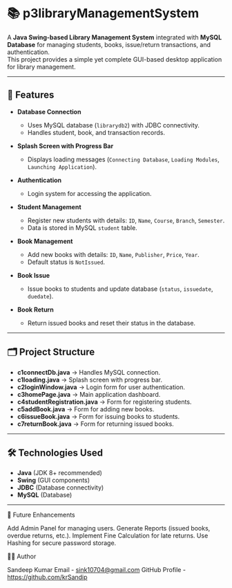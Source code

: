 # 📚 p3libraryManagementSystem

A **Java Swing-based Library Management System** integrated with **MySQL Database** for managing students, books, issue/return transactions, and authentication.  
This project provides a simple yet complete GUI-based desktop application for library management.

---

## 🚀 Features

- **Database Connection**
  - Uses MySQL database (`librarydb2`) with JDBC connectivity.
  - Handles student, book, and transaction records.

- **Splash Screen with Progress Bar**
  - Displays loading messages (`Connecting Database`, `Loading Modules`, `Launching Application`).

- **Authentication**
  - Login system for accessing the application.

- **Student Management**
  - Register new students with details: `ID`, `Name`, `Course`, `Branch`, `Semester`.
  - Data is stored in MySQL `student` table.

- **Book Management**
  - Add new books with details: `ID`, `Name`, `Publisher`, `Price`, `Year`.
  - Default status is `NotIssued`.

- **Book Issue**
  - Issue books to students and update database (`status`, `issuedate`, `duedate`).

- **Book Return**
  - Return issued books and reset their status in the database.

---

## 🗂 Project Structure

- **c1connectDb.java** → Handles MySQL connection.  
- **c1loading.java** → Splash screen with progress bar.  
- **c2loginWindow.java** → Login form for user authentication.  
- **c3homePage.java** → Main application dashboard.  
- **c4studentRegistration.java** → Form for registering students.  
- **c5addBook.java** → Form for adding new books.  
- **c6issueBook.java** → Form for issuing books to students.  
- **c7returnBook.java** → Form for returning issued books.

---

## 🛠 Technologies Used

- **Java** (JDK 8+ recommended)
- **Swing** (GUI components)
- **JDBC** (Database connectivity)
- **MySQL** (Database)

---

🎯 Future Enhancements

   Add Admin Panel for managing users.
   Generate Reports (issued books, overdue returns, etc.).
   Implement Fine Calculation for late returns.
   Use Hashing for secure password storage.

👨‍💻 Author

   Sandeep Kumar
   Email - sink10704@gmail.com
   GitHub Profile - https://github.com/krSandip

